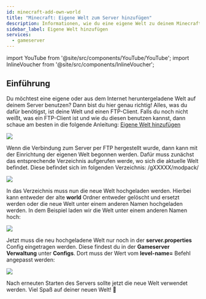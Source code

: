 ```yaml
---
id: minecraft-add-own-world
title: "Minecraft: Eigene Welt zum Server hinzufügen"
description: Informationen, wie du eine eigene Welt zu deinem Minecraft-Server von ZAP-Hosting hinzufügen kannst - ZAP-Hosting.com Dokumentation
sidebar_label: Eigene Welt hinzufügen
services:
  - gameserver
---
```


import YouTube from '@site/src/components/YouTube/YouTube';
import InlineVoucher from '@site/src/components/InlineVoucher';

## Einführung
Du möchtest eine eigene oder aus dem Internet heruntergeladene Welt auf deinem Server benutzen? Dann bist du hier genau richtig! Alles, was du dafür benötigst, ist deine Welt und einen FTP-Client. Falls du noch nicht weißt, was ein FTP-Client ist und wie du diesen benutzen kannst, dann schaue am besten in die folgende Anleitung: [Eigene Welt hinzufügen](minecraft-add-own-world.md)

![](https://screensaver01.zap-hosting.com/index.php/s/NN5e5EQbxnnXH87/preview)

<YouTube videoId="5tII3C9yO3g" imageSrc="https://screensaver01.zap-hosting.com/index.php/s/7mkFxRLiTk2DmKi/preview" title="How to upload custom MAPS on your Minecraft Server" description="Hast du das Gefühl, dass du etwas besser verstehst, wenn du es in Aktion siehst? Wir haben etwas für dich! Tauche ab in unser Video, welches alles für dich zusammenfasst. Egal, ob du es eilig hast oder einfach nur Informationen auf möglichst verständliche Art und Weise aufnehmen möchtest!"/>

Wenn die Verbindung zum Server per FTP hergestellt wurde, dann kann mit der Einrichtung der eigenen Welt begonnen werden. Dafür muss zunächst das entsprechende Verzeichnis aufgerufen werde, wo sich die aktuelle Welt befindet. Diese befindet sich im folgenden Verzeichnis: /gXXXXX/modpack/

![](https://screensaver01.zap-hosting.com/index.php/s/LRyw78YfTExHAFR/preview)

In das Verzeichnis muss nun die neue Welt hochgeladen werden. Hierbei kann entweder der alte **world** Ordner entweder gelöscht und ersetzt werden oder die neue Welt unter einem anderen Namen hochgeladen werden. In dem Beispiel laden wir die Welt unter einem anderen Namen hoch:

![](https://screensaver01.zap-hosting.com/index.php/s/ALswtmYGiRPtA7e/preview)

Jetzt muss die neu hochgeladene Welt nur noch in der **server.properties** Config eingetragen werden. Diese findest du in der **Gameserver Verwaltung** unter **Configs**. Dort muss der Wert vom **level-name=** Befehl angepasst werden:

![](https://screensaver01.zap-hosting.com/index.php/s/SqH24c8YDySWfDi/preview)


Nach erneuten Starten des Servers sollte jetzt die neue Welt verwendet werden. Viel Spaß auf deiner neuen Welt! 🙂

<InlineVoucher />